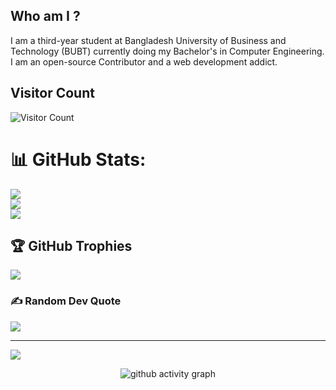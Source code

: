 ## Who am I ?
I am a third-year student at Bangladesh University of Business and Technology (BUBT) currently doing my Bachelor's in Computer Engineering. 
I am an open-source Contributor and a web development addict.

<!--
**Khaledmahmud821** is a ✨ _special_ ✨ repository because its `README.md` (this file) appears on your GitHub profile.

Here are some ideas to get you started:

- 🔭 I’m currently working on ...
- 🌱 I’m currently learning ...
- 👯 I’m looking to collaborate on ...
- 🤔 I’m looking for help with ...
- 💬 Ask me about ...
- 📫 How to reach me: ...
- 😄 Pronouns: ...
- ⚡ Fun fact: ...
-->
## Visitor Count
![Visitor Count](https://profile-counter.glitch.me/Khaledmahmud821/count.svg)

# 📊 GitHub Stats:
![](https://github-readme-stats.vercel.app/api?username=Khaledmahmud821&theme=gotham&hide_border=false&include_all_commits=false&count_private=false)<br/>
![](https://github-readme-streak-stats.herokuapp.com/?user=Khaledmahmud821&theme=gotham&hide_border=false)<br/>
![](https://github-readme-stats.vercel.app/api/top-langs/?username=Khaledmahmud821&theme=gotham&hide_border=false&include_all_commits=false&count_private=false&layout=compact)

## 🏆 GitHub Trophies
![](https://github-profile-trophy.vercel.app/?username=Khaledmahmud821&theme=dracula&no-frame=true&no-bg=false&margin-w=4)

### ✍️ Random Dev Quote
![](https://quotes-github-readme.vercel.app/api?type=horizontal&theme=radical)

---
[![](https://visitcount.itsvg.in/api?id=Khaledmahmud821&icon=0&color=0)](https://visitcount.itsvg.in)

<!-- Proudly created with GPRM ( https://gprm.itsvg.in ) -->
 
 <div align="center">
     
     
![github activity graph](https://activity-graph.herokuapp.com/graph?username=Khaledmahmud821&theme=dracula&layout=compact&title_color=FF69B4&hide_border=true&area=true)
</div>
 
<div align="center">

